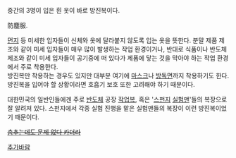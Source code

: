 중간의 3명이 입은 흰 옷이 바로 방진복이다.

防塵服.

[먼지](%EB%A8%BC%EC%A7%80.md) 등 미세한 입자들이 신체와 옷에 달라붙지 않도록 입는 옷을 뜻한다. 분말 제품 제조와
같이 미세 입자들이 매우 많이 발생하는 작업 환경이거나, 반대로 식품이나 반도체 제조와 같이 미세 입자들이 공기중에 떠 있다가 제품에 닿는
것을 막아야 하는 작업 환경에서 주로 착용한다.  
방진복만 착용하는 경우도 있지만 대부분 여기에 [마스크](%EB%A7%88%EC%8A%A4%ED%81%AC.md)나
[방독면](%EB%B0%A9%EB%8F%85%EB%A9%B4.md)까지 착용하기도 한다. 방진복을 입어야 할 상황이라면 호흡기 보호
또한 고려해야 하기 때문이다.

대한민국의 일반인들에겐 주로 [반도체](%EB%B0%98%EB%8F%84%EC%B2%B4.md) 공장
[작업복](%EC%9E%91%EC%97%85%EB%B3%B5.md), 혹은
'[스펀지](%EC%8A%A4%ED%8E%80%EC%A7%80.md)
[실험맨](%EC%8B%A4%ED%97%98%EB%A7%A8.md)'들의 복장으로 잘 알려져 있다. 스펀지에서 각종 실험 진행을 맡은
실험맨들의 복장이 이런 방진복이었기 때문이다.

<del>[춤추는데도 문제 없다 카더라](http://www.youtube.com/watch?v=gso3g_ofjlw)</del>

[추가바람](%EC%B6%94%EA%B0%80%EB%B0%94%EB%9E%8C.md)


